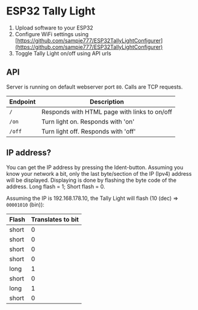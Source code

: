 # ESP32 Tally Light

1. Upload software to your ESP32
1. Configure WiFi settings using [https://github.com/sampie777/ESP32TallyLightConfigurer](https://github.com/sampie777/ESP32TallyLightConfigurer)
1. Toggle Tally Light on/off using API urls

## API

Server is running on default webserver port `80`. Calls are TCP requests.

| Endpoint | Description |
| --- | --- |
| `/` | Responds with HTML page with links to on/off |
| `/on` | Turn light on. Responds with 'on' |
| `/off` | Turn light off. Responds with 'off' |

## IP address?

You can get the IP address by pressing the Ident-button. Assuming you know your network a bit, only the last byte/section of the IP (Ipv4) address will be displayed. Displaying is done by flashing the byte code of the address. Long flash = 1; Short flash = 0. 

Assuming the IP is 192.168.178.10, the Tally Light will flash (10 (dec) => `00001010` (bin)):

| Flash | Translates to bit |
| --- | --- |
| short | 0 |
| short | 0 |
| short | 0 |
| short | 0 |
| long | 1 |
| short | 0 |
| long | 1 |
| short | 0 |
